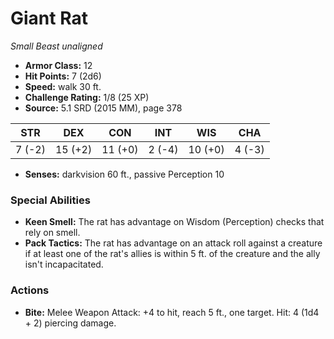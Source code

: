 # Giant Rat

*Small* *Beast* *unaligned*

- **Armor Class:** 12
- **Hit Points:** 7 (2d6)
- **Speed:** walk 30 ft.
- **Challenge Rating:** 1/8 (25 XP)
- **Source:** 5.1 SRD (2015 MM), page 378

| STR | DEX | CON | INT | WIS | CHA |
| --- | --- | --- | --- | --- | --- |
| 7 (-2) | 15 (+2) | 11 (+0) | 2 (-4) | 10 (+0) | 4 (-3) |

- **Senses:** darkvision 60 ft., passive Perception 10

### Special Abilities

- **Keen Smell:** The rat has advantage on Wisdom (Perception) checks that rely on smell.
- **Pack Tactics:** The rat has advantage on an attack roll against a creature if at least one of the rat's allies is within 5 ft. of the creature and the ally isn't incapacitated.

### Actions

- **Bite:** Melee Weapon Attack: +4 to hit, reach 5 ft., one target. Hit: 4 (1d4 + 2) piercing damage.


